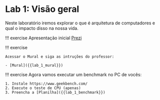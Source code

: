 # Lab 1: Visão geral

Neste laboratório iremos explorar o que é arquitetura de computadores e qual o impacto disso na nossa vida.

!!! exercise
    Apresentação inicial [Prezi](https://prezi.com/view/InQMPs4wjxMtznUGlW6L/)

!!! exercise

    Acessar o Mural e siga as intruções do professor:

    - [Mural]({{lab_1_mural}})

!!! exercise
    Agora vamos executar um benchmark no PC de vocês:

    1. Instale https://www.geekbench.com/
    2. Execute o teste de CPU (apenas)
    3. Preencha a [Planilha]({{lab_1_benchmark}})

